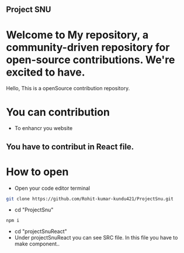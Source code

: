 ## Project SNU

# Welcome  to My repository, a community-driven repository for open-source contributions. We're excited to have.

Hello,
This is a openSource contribution repository.

# You can contribution 
* To enhancr you website


## You have to contribut in React file. 

# How to open
* Open your code editor terminal

```bash
git clone https://github.com/Rohit-kumar-kundu421/ProjectSnu.git 
 ```
* cd "ProjectSnu"
```
npm i
```
* cd "projectSnuReact"
* Under projectSnuReact you can see SRC file. In this file you have to make component..
